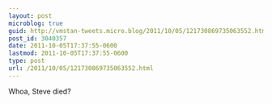 ```yaml
---
layout: post
microblog: true
guid: http://vmstan-tweets.micro.blog/2011/10/05/121730869735063552.html
post_id: 3040357
date: 2011-10-05T17:37:55-0600
lastmod: 2011-10-05T17:37:55-0600
type: post
url: /2011/10/05/121730869735063552.html
---
```

Whoa, Steve died?
